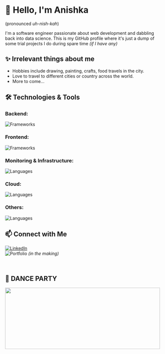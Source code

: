 # 👋 Hello, I'm Anishka
(pronounced *uh-nish-kah*)

I'm a software engineer passionate about web development and dabbling back into data science. This is my GitHub profile where it's just a dump of some trial projects I do during spare time *(if I have any)*

## ✨ Irrelevant things about me
- Hobbies include drawing, painting, crafts, food travels in the city.
- Love to travel to different cities or country across the world.
- More to come...


## 🛠️ Technologies & Tools

### Backend:
![Frameworks](https://skillicons.dev/icons?i=go,python,nodejs,ts,elasticsearch,postgres,redis,rabbitmq,cs,cpp,django,java)

### Frontend:
![Frameworks](https://skillicons.dev/icons?i=react,vue,nextjs,html,css,tailwind,bootstrap,pnpm,yarn,vite)

### Monitoring & Infrastructure:
![Languages](https://skillicons.dev/icons?i=grafana,docker,k8s)

### Cloud:
![Languages](https://skillicons.dev/icons?i=azure)

### Others:
![Languages](https://skillicons.dev/icons?i=unity,ai,vscode)


## 📫 Connect with Me

[![LinkedIn](https://img.shields.io/badge/LinkedIn-0077B5?style=for-the-badge&logo=linkedin&logoColor=white)](https://www.linkedin.com/in/anishka-17-p/)</br>
![Portfolio](https://img.shields.io/badge/Portfolio-000000?style=for-the-badge&logo=firefox&logoColor=white)  *(in the making)*

<br>

## 💃 DANCE PARTY
<img src="https://tenor.com/view/boogie-dance-dancing-squidward-gif-12062934.gif" width="100%" height="200px"/>




